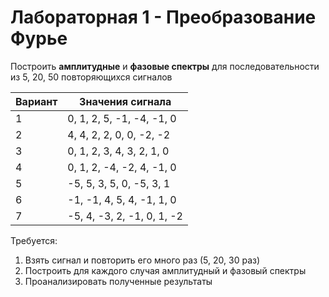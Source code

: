 # Лабораторная 1 - Преобразование Фурье

Построить **амплитудные** и **фазовые спектры** для последовательности из 5, 20, 50 повторяющихся сигналов

| Вариант | Значения сигнала           |
| ------- | -------------------------- |
| 1       | 0, 1, 2, 5, -1, -4, -1, 0  |
| 2       | 4, 4, 2, 2, 0, 0, -2, -2   |
| 3       | 0, 1, 2, 3, 4, 3, 2, 1, 0  |
| 4       | 0, 1, 2, -4, -2, 4, -1, 0  |
| 5       | -5, 5, 3, 5, 0, -5, 3, 1   |
| 6       | -1, -1, 4, 5, 4, -1, 1, 0  |
| 7       | -5, 4, -3, 2, -1, 0, 1, -2 |

Требуется:

1. Взять сигнал и повторить его много раз (5, 20, 30 раз)
2. Построить для каждого случая амплитудный и фазовый спектры
3. Проанализировать полученные результаты
